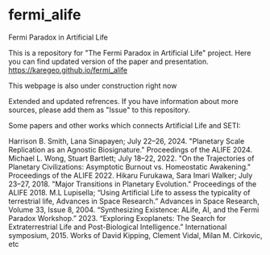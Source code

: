 # fermi_alife
Fermi Paradox in Artificial Life


This is a repository for "The Fermi Paradox in Artificial Life" project.
Here you can find updated version of the paper and presentation.
https://karegeo.github.io/fermi_alife

This webpage is also under construction right now


Extended and updated refrences. If you have information about more sources, please add them as "Issue" to this repository.

Some papers and other works which connects Artificial Life and SETI:

Harrison B. Smith, Lana Sinapayen; July 22–26, 2024. "Planetary Scale Replication as an Agnostic Biosignature." Proceedings of the ALIFE 2024.
Michael L. Wong, Stuart Bartlett; July 18–22, 2022. "On the Trajectories of Planetary Civilizations: Asymptotic Burnout vs. Homeostatic Awakening." Proceedings of the ALIFE 2022.
Hikaru Furukawa, Sara Imari Walker; July 23–27, 2018. "Major Transitions in Planetary Evolution." Proceedings of the ALIFE 2018.
M.L Lupisella;  “Using Artificial Life to assess the typicality of terrestrial life,  Advances in Space Research.” Advances in Space Research, Volume 33, Issue 8,  2004.
“Synthesizing Existence: ALife, AI, and the Fermi Paradox Workshop.” 2023.
“Exploring Exoplanets: The Search for Extraterrestrial Life and Post-Biological Intelligence.” International symposium, 2015.
Works of  David Kipping, Clement Vidal, Milan M. Cirkovic, etc

